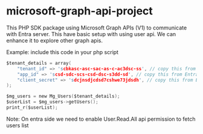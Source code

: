 # microsoft-graph-api-project
This PHP SDK package using Microsoft Graph APIs (V1) to communicate with Entra server. This have basic setup with using user api. We can enhance it to explore other graph apis.

Example: include this code in your php script

```C
$tenant_details = array(
    "tenant_id" => 'scbkasc-asc-sac-as-c-ac3dsc-ss', // copy this from Entra portal
    "app_id" => 'scsd-sdc-scs-csd-dsc-s3dd-sd', // copy this from Entra portal
    "client_secret" => 'sdcjnsdjcdsd7cshwe73jdsdh', // copy this from Entra portal
);

$mg_users = new Mg_Users($tenant_details);
$userList = $mg_users->getUsers();
print_r($userList);
```

Note: On entra side we need to enable User.Read.All api permission to fetch users list
